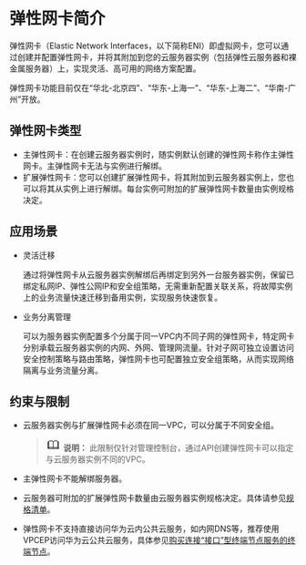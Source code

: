 # 弹性网卡简介<a name="vpc_nic_0001"></a>

弹性网卡（Elastic Network Interfaces，以下简称ENI）即虚拟网卡，您可以通过创建并配置弹性网卡，并将其附加到您的云服务器实例（包括弹性云服务器和裸金属服务器）上，实现灵活、高可用的网络方案配置。

弹性网卡功能目前仅在“华北-北京四”、“华东-上海一”、“华东-上海二”、“华南-广州”开放。

## 弹性网卡类型<a name="section4543491911"></a>

-   主弹性网卡：在创建云服务器实例时，随实例默认创建的弹性网卡称作主弹性网卡。主弹性网卡无法与实例进行解绑。
-   扩展弹性网卡：您可以创建扩展弹性网卡，将其附加到云服务器实例上，您也可以将其从实例上进行解绑。每台实例可附加的扩展弹性网卡数量由实例规格决定。

## 应用场景<a name="section572982743311"></a>

-   灵活迁移

    通过将弹性网卡从云服务器实例解绑后再绑定到另外一台服务器实例，保留已绑定私网IP、弹性公网IP和安全组策略，无需重新配置关联关系，将故障实例上的业务流量快速迁移到备用实例，实现服务快速恢复。

-   业务分离管理

    可以为服务器实例配置多个分属于同一VPC内不同子网的弹性网卡，特定网卡分别承载云服务器实例的内网、外网、管理网流量。针对子网可独立设置访问安全控制策略与路由策略，弹性网卡也可配置独立安全组策略，从而实现网络隔离与业务流量分离。


## 约束与限制<a name="section88493501226"></a>

-   云服务器实例与扩展弹性网卡必须在同一VPC，可以分属于不同安全组。

    >![](public_sys-resources/icon-note.gif) **说明：** 
    >此限制仅针对管理控制台，通过API创建弹性网卡可以指定与云服务器实例不同的VPC。

-   主弹性网卡不能解绑服务器。
-   云服务器可附加的扩展弹性网卡数量由云服务器实例规格决定。具体请参见[规格清单](https://support.huaweicloud.com/productdesc-ecs/zh-cn_topic_0159822360.html)。
-   弹性网卡不支持直接访问华为云内公共云服务，如内网DNS等，推荐使用VPCEP访问华为云公共云服务，具体参见[购买连接“接口”型终端节点服务的终端节点](https://support.huaweicloud.com/usermanual-vpcep/zh-cn_topic_0131645189.html#section1)。

